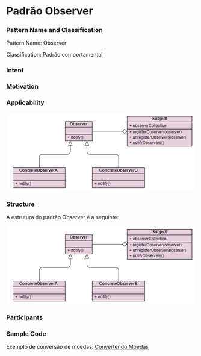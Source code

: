 # Padrão Observer

### Pattern Name and Classification

Pattern Name: Observer

Classification: Padrão comportamental

### Intent


### Motivation


### Applicability

![imagem](https://github.com/10Daniele/Padroes_Projeto/blob/master/Observer/Structure.png)


### Structure

A estrutura do padrão Observer é a seguinte:

![imagem](https://github.com/10Daniele/Padroes_Projeto/blob/master/Observer/Structure.png)

### Participants



### Sample Code

Exemplo de conversão de moedas: [Convertendo Moedas](https://github.com/10Daniele/Padroes_Projeto/tree/master/TemplateMethod/Exemplo_Suco)
